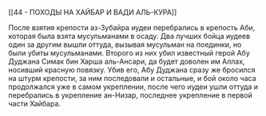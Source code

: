 [[44 - ПОХОДЫ НА ХАЙБАР И ВАДИ АЛЬ-КУРА]]

После взятия крепости аз-Зубайра иудеи перебрались в крепость Аби, которая была взята мусульманами в осаду. Два лучших бойца иудеев один за другим вышли оттуда, вызывая мусульман на поединки, но были убиты мусульманами. Второго из них убил известный герой Абу Дуджана Симак бин Харша аль-Ансари, да будет доволен им Аллах, носивший красную повязку. Убив его, Абу Дуджана сразу же бросился на штурм крепости, за ним последовали и остальные, и бой около часа продолжался уже в самом укреплении, после чего иудеи ушли оттуда и перебрались в укрепление ан-Низар, последнее укрепление в первой части Хайбара.

